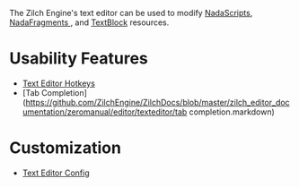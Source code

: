 The Zilch Engine's text editor can be used to modify [NadaScripts](https://github.com/ZilchEngine/ZilchDocs/blob/master/zilch_editor_documentation/zeromanual/nada_in_zero.markdown), [ NadaFragments ](https://github.com/ZilchEngine/ZilchDocs/blob/master/zilch_editor_documentation/zeromanual/graphics/materials/shaders.markdown), and [TextBlock](https://github.com/ZilchEngine/ZilchDocs/blob/master/zilch_editor_documentation/zeromanual/architecture/resources/textblock.markdown) resources.

 # Usability Features

- [Text Editor Hotkeys](https://github.com/ZilchEngine/ZilchDocs/blob/master/zilch_editor_documentation/zeromanual/editor/texteditor/texteditorhotkeys.markdown)
- [Tab Completion](https://github.com/ZilchEngine/ZilchDocs/blob/master/zilch_editor_documentation/zeromanual/editor/texteditor/tab completion.markdown)

 # Customization

- [Text Editor Config](https://github.com/ZilchEngine/ZilchDocs/blob/master/zilch_editor_documentation/zeromanual/editor/texteditor/texteditorconfig.markdown)
 

 